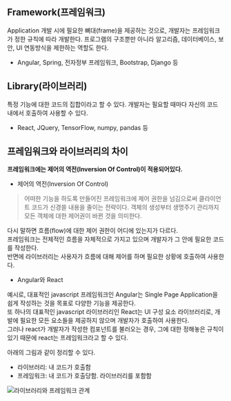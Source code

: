 ## Framework(프레임워크)
Application 개발 시에 필요한 뼈대(frame)을 제공하는 것으로, 개발자는 프레임워크가 정한 규칙에 따라 개발한다. 프로그램의 구조뿐만 아니라 알고리즘, 데이터베이스, 보안, UI 연동방식을 제한하는 역할도 한다.

-  Angular, Spring, 전자정부 프레임워크, Bootstrap, Django 등

## Library(라이브러리)
특정 기능에 대한 코드의 집합이라고 할 수 있다. 개발자는 필요할 때마다 자신의 코드 내에서 호출하여 사용할 수 있다.

- React, JQuery, TensorFlow, numpy, pandas 등


## 프레임워크와 라이브러리의 차이

 **프레임워크에는 제어의 역전(Inversion Of Control)이 적용되어있다.**

-  제어의 역전(Inversion Of Control)
> 어떠한 기능을 하도록 만들어진 프레임워크에 제어 권한을 넘김으로써 클라이언트 코드가 신경쓸 내용을 줄이는 전략이다. 객체의 생성부터 생명주기 관리까지 모든 객체에 대한 제어권이 바뀐 것을 의미한다.


다시 말하면 흐름(flow)에 대한 제어 권한이 어디에 있는지가 다르다. <br/>
프레임워크는 전체적인 흐름을 자체적으로 가지고 있으며 개발자가 그 안에 필요한 코드를 작성한다.<br/>
반면에 라이브러리는 사용자가 흐름에 대해 제어를 하며 필요한 상황에 호출하여 사용한다.

- Angular와 React

예시로, 대표적인 javascript 프레임워크인 Angular는 Single Page Application을 쉽게 작성하는 것을 목표로 다양한 기능을 제공한다. <br/>
또 하나의 대표적인 javascript 라이브러리인 React는 UI 구성 요소 라이브러리로, 개발에 필요한 모든 요소들을 제공하지 않으며 개발자가 호출하여 사용한다. <br/>
그러나 react가 개발자가 작성한 컴포넌트를 불러오는 경우, 그에 대한 정해놓은 규칙이 있기 때문에 react는 프레임워크라고 할 수 있다. <br/>

아래의 그림과 같이 정리할 수 있다.

 - 라이브러리: 내 코드가 호출함
 - 프레임워크: 내 코드가 호출당함. 라이브러리를 포함함

![라이브러리와 프레임워크 관계](https://www.programcreek.com/wp-content/uploads/2011/09/framework-vs-library.png)
